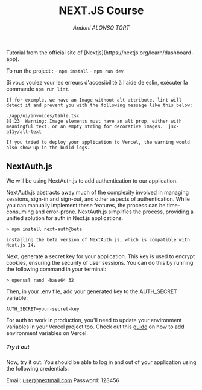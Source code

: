 <h1 style="text-align:center"> NEXT.JS Course</h1>
<h6 style="text-align:center">Andoni ALONSO TORT</h6>
<br/>
Tutorial from the official site of [Nextjs](https://nextjs.org/learn/dashboard-app).

To run the project :
    - `npm install`
    - `npm run dev`


Si vous voulez vour les erreurs d'accesibilité à l'aide de eslin, exécuter la commande `npm run lint`.

    If for exemple, we have an Image without alt attribute, lint will detect it and prevent you with the following message like this below:

    ./app/ui/invoices/table.tsx
    88:23  Warning: Image elements must have an alt prop, either with meaningful text, or an empty string for decorative images.  jsx-a11y/alt-text

    If you tried to deploy your application to Vercel, the warning would also show up in the build logs. 


<h2>NextAuth.js</h2>

We will be using NextAuth.js to add authentication to our application. 

NextAuth.js abstracts away much of the complexity involved in managing sessions, sign-in and sign-out, and other aspects of authentication. While you can manually implement these features, the process can be time-consuming and error-prone. NextAuth.js simplifies the process, providing a unified solution for auth in Next.js applications.

    > npm install next-auth@beta

    installing the beta version of NextAuth.js, which is compatible with Next.js 14.

Next, generate a secret key for your application. This key is used to encrypt cookies, ensuring the security of user sessions. You can do this by running the following command in your terminal:

    > openssl rand -base64 32

Then, in your .env file, add your generated key to the AUTH_SECRET variable:

    AUTH_SECRET=your-secret-key

For auth to work in production, you'll need to update your environment variables in your Vercel project too. Check out this [guide](https://vercel.com/docs/projects/environment-variables) on how to add environment variables on Vercel.

<h5>Try it out</h5>
Now, try it out. You should be able to log in and out of your application using the following credentials:

Email: user@nextmail.com
Password: 123456
